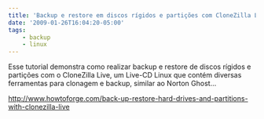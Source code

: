 ```yaml
---
title: 'Backup e restore em discos rígidos e partições com CloneZilla Live'
date: '2009-01-26T16:04:20-05:00'
tags:
    - backup
    - linux
---
```


Esse tutorial demonstra como realizar backup e restore de discos rígidos e partições com o CloneZilla Live, um Live-CD Linux que contém diversas ferramentas para clonagem e backup, similar ao Norton Ghost…

<http://www.howtoforge.com/back-up-restore-hard-drives-and-partitions-with-clonezilla-live>
